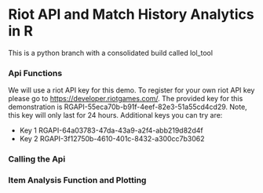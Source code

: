 Riot API and Match History Analytics in R
================

This is a python branch with a consolidated build called lol_tool 

### Api Functions

We will use a riot API key for this demo. To register for your own riot API key please go to <https://developer.riotgames.com/>. The provided key for this demonstration is RGAPI-55eca70b-b91f-4eef-82e3-51a55cd4cd29. Note, this key will only last for 24 hours. Additional keys you can try are:

-   Key 1 RGAPI-64a03783-47da-43a9-a2f4-abb219d82d4f
-   Key 2 RGAPI-3f12750b-4610-401c-8432-a300cc7b3062

### Calling the Api



### Item Analysis Function and Plotting
